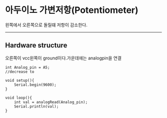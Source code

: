 # 아두이노 가변저항(Potentiometer)

왼쪽에서 오른쪽으로 돌릴떄 저항이 감소한다. 

---
## Hardware structure
오른쪽이 vcc왼쪽이 ground이다.가운데에는 analogpin을 연결

```
int Analog_pin = A5;
//decrease to 
 
void setup(){
    Serial.begin(9600);
}

void loop(){
    int val = analogRead(Analog_pin);
    Serial.println(val);
}
```
